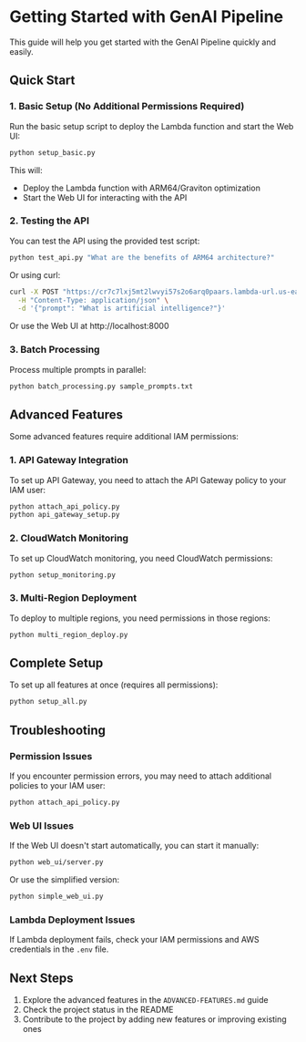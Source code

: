 # Getting Started with GenAI Pipeline

This guide will help you get started with the GenAI Pipeline quickly and easily.

## Quick Start

### 1. Basic Setup (No Additional Permissions Required)

Run the basic setup script to deploy the Lambda function and start the Web UI:

```bash
python setup_basic.py
```

This will:
- Deploy the Lambda function with ARM64/Graviton optimization
- Start the Web UI for interacting with the API

### 2. Testing the API

You can test the API using the provided test script:

```bash
python test_api.py "What are the benefits of ARM64 architecture?"
```

Or using curl:

```bash
curl -X POST "https://cr7c7lxj5mt2lwvyi57s2o6arq0paars.lambda-url.us-east-1.on.aws/" \
  -H "Content-Type: application/json" \
  -d '{"prompt": "What is artificial intelligence?"}'
```

Or use the Web UI at http://localhost:8000

### 3. Batch Processing

Process multiple prompts in parallel:

```bash
python batch_processing.py sample_prompts.txt
```

## Advanced Features

Some advanced features require additional IAM permissions:

### 1. API Gateway Integration

To set up API Gateway, you need to attach the API Gateway policy to your IAM user:

```bash
python attach_api_policy.py
python api_gateway_setup.py
```

### 2. CloudWatch Monitoring

To set up CloudWatch monitoring, you need CloudWatch permissions:

```bash
python setup_monitoring.py
```

### 3. Multi-Region Deployment

To deploy to multiple regions, you need permissions in those regions:

```bash
python multi_region_deploy.py
```

## Complete Setup

To set up all features at once (requires all permissions):

```bash
python setup_all.py
```

## Troubleshooting

### Permission Issues

If you encounter permission errors, you may need to attach additional policies to your IAM user:

```bash
python attach_api_policy.py
```

### Web UI Issues

If the Web UI doesn't start automatically, you can start it manually:

```bash
python web_ui/server.py
```

Or use the simplified version:

```bash
python simple_web_ui.py
```

### Lambda Deployment Issues

If Lambda deployment fails, check your IAM permissions and AWS credentials in the `.env` file.

## Next Steps

1. Explore the advanced features in the `ADVANCED-FEATURES.md` guide
2. Check the project status in the README
3. Contribute to the project by adding new features or improving existing ones